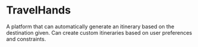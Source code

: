 # TravelHands
A platform that can automatically generate an itinerary based on the destination given. Can create custom itineraries based on user preferences and constraints.
